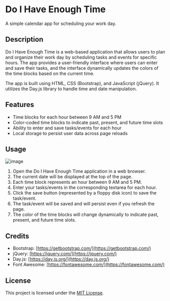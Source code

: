# Do I Have Enough Time

A simple calendar app for scheduling your work day.

## Description

Do I Have Enough Time is a web-based application that allows users to plan and organize their work day by scheduling tasks and events for specific hours. The app provides a user-friendly interface where users can enter and save their tasks, and the interface dynamically updates the colors of the time blocks based on the current time.

The app is built using HTML, CSS (Bootstrap), and JavaScript (jQuery). It utilizes the Day.js library to handle time and date manipulation.

## Features

- Time blocks for each hour between 9 AM and 5 PM
- Color-coded time blocks to indicate past, present, and future time slots
- Ability to enter and save tasks/events for each hour
- Local storage to persist user data across page reloads

## Usage
![image](https://github.com/LukeNukem11/Do-I-Have-Enough-Time/assets/118786612/cacd6b29-48b2-4276-b327-80701477dfd8)


1. Open the Do I Have Enough Time application in a web browser.
2. The current date will be displayed at the top of the page.
3. Each time block represents an hour between 9 AM and 5 PM.
4. Enter your tasks/events in the corresponding textarea for each hour.
5. Click the save button (represented by a floppy disk icon) to save the task/event.
6. The task/event will be saved and will persist even if you refresh the page.
7. The color of the time blocks will change dynamically to indicate past, present, and future time slots.

## Credits

- Bootstrap: [https://getbootstrap.com/](https://getbootstrap.com/)
- jQuery: [https://jquery.com/](https://jquery.com/)
- Day.js: [https://day.js.org/](https://day.js.org/)
- Font Awesome: [https://fontawesome.com/](https://fontawesome.com/)

## License

This project is licensed under the [MIT License](LICENSE).
